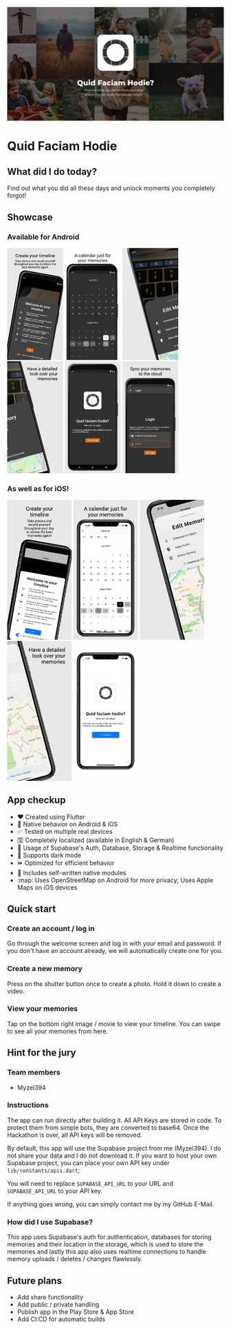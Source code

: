 <img src="readme_content/poster.webp" />

# Quid Faciam Hodie

## What did I do today?

Find out what you did all these days and unlock moments you completely forgot!


## Showcase

### Available for Android

<p float="left">
    <img src="readme_content/store_previews/android/0_timeline.webp" width="130" />
    <img src="readme_content/store_previews/android/1_calendar.webp" width="130" />
    <img src="readme_content/store_previews/android/2_details_1.webp" width="130" />
    <img src="readme_content/store_previews/android/2_details_2.webp" width="130" />
    <img src="readme_content/store_previews/android/3_welcome.webp" width="130" />
    <img src="readme_content/store_previews/android/4_login.webp" width="130" />
</p>

### As well as for iOS!

<p float="left">
    <img src="readme_content/store_previews/ios/0_timeline.webp" width="150" />
    <img src="readme_content/store_previews/ios/1_calendar.webp" width="150" />
    <img src="readme_content/store_previews/ios/2_details_1.webp" width="150" />
    <img src="readme_content/store_previews/ios/2_details_2.webp" width="150" />
    <img src="readme_content/store_previews/ios/3_welcome.webp" width="150" />
</p>


## App checkup

* :heart: Created using Flutter
* :apple: Native behavior on Android & iOS
* :white_check_mark: Tested on multiple real devices
* :u7a7a: Completely localized (available in English & German)
* :flashlight: Usage of Supabase's Auth, Database, Storage & Realtime functionality
* :new_moon_with_face: Supports dark mode
* :fast_forward: Optimized for efficient behavior
* :iphone: Includes self-written native modules
* :map: Uses OpenStreetMap on Android for more privacy; Uses Apple Maps on iOS devices


## Quick start

### Create an account / log in

Go through the welcome screen and log in with your email and password.
If you don't have an account already, we will automatically create one for you.

### Create a new memory

Press on the shutter button once to create a photo.
Hold it down to create a video.

### View your memories

Tap on the bottom right image / movie to view your timeline.
You can swipe to see all your memories from here.


## Hint for the jury

### Team members

* Myzel394

### Instructions

The app can run directly after building it. All API Keys are stored in code.
To protect them from simple bots, they are converted to base64.
Once the Hackathon is over, all API keys will be removed.

By default, this app will use the Supabase project from me (Myzel394).
I do not share your data and I do not download it.
If you want to host your own Supabase project, you can place your
own API key under `lib/constants/apis.dart`;

You will need to replace `SUPABASE_API_URL` to your URL and `SUPABASE_API_URL` to your API key.

If anything goes wrong, you can simply contact me by my GitHub E-Mail.

### How did I use Supabase?

This app uses Supabase's auth for authentication,
databases for storing memories and their location in the
storage, which is used to store the memories and lastly this app
also uses realtime connections to handle memory uploads /
deletes / changes flawlessly.

## Future plans

* Add share functionality
* Add public / private handling
* Publish app in the Play Store & App Store
* Add CI:CD for automatic builds
